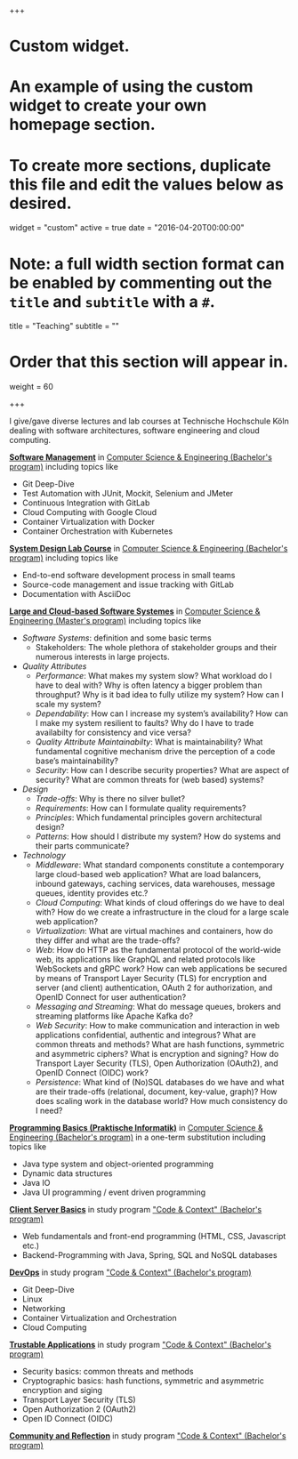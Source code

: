 +++
# Custom widget.
# An example of using the custom widget to create your own homepage section.
# To create more sections, duplicate this file and edit the values below as desired.
widget = "custom"
active = true
date = "2016-04-20T00:00:00"

# Note: a full width section format can be enabled by commenting out the `title` and `subtitle` with a `#`.
title = "Teaching"
subtitle = ""

# Order that this section will appear in.
weight = 60

+++

I give/gave diverse lectures and lab courses at Technische Hochschule Köln dealing with software architectures, software engineering and cloud computing.

[**Software Management**](https://f07-studieninfo.web.th-koeln.de/f07wiki/bin/view/F07_Studium/BaTIN2012_SM.html) in [Computer Science & Engineering (Bachelor's program)](https://www.th-koeln.de/en/academics/information-engineering-bachelors-degree_7277.php) including topics like

- Git Deep-Dive
- Test Automation with JUnit, Mockit, Selenium and JMeter
- Continuous Integration with GitLab
- Cloud Computing with Google Cloud
- Container Virtualization with Docker
- Container Orchestration with Kubernetes

[**System Design Lab Course**](https://f07-studieninfo.web.th-koeln.de/f07wiki/bin/view/F07_Studium/BaTIN2012_SYP.html) in [Computer Science & Engineering (Bachelor's program)](https://www.th-koeln.de/en/academics/information-engineering-bachelors-degree_7277.php) including topics like

- End-to-end software development process in small teams
- Source-code management and issue tracking with GitLab
- Documentation with AsciiDoc

[**Large and Cloud-based Software Systemes**](https://f07-studieninfo.web.th-koeln.de/f07wiki/bin/view/F07_Studium/MaTIN2012_LCSS.html) in [Computer Science & Engineering (Master's program)](https://www.th-koeln.de/en/academics/information-engineering-masters-program_7572.php) including topics like

- _Software Systems_: definition and some basic terms
    - Stakeholders: The whole plethora of stakeholder groups and their numerous interests in large projects.
- _Quality Attributes_
    - _Performance_: What makes my system slow? What workload do I have to deal with? Why is often latency a bigger problem than throughput? Why is it bad idea to fully utilize my system? How can I scale my system?
    - _Dependability_: How can I increase my system’s availability? How can I make my system resilient to faults? Why do I have to trade availabilty for consistency and vice versa?
    - _Quality Attribute Maintainabilty_: What is maintainability? What fundamental cognitive mechanism drive the perception of a code base’s maintainability?
    - _Security_: How can I describe security properties? What are aspect of security? What are common threats for (web based) systems?
- _Design_
    - _Trade-offs_: Why is there no silver bullet?
    - _Requirements_: How can I formulate quality requirements?
    - _Principles_: Which fundamental principles govern architectural design?
    - _Patterns_: How should I distribute my system? How do systems and their parts communicate?
- _Technology_
    - _Middleware_: What standard components constitute a contemporary large cloud-based web application? What are load balancers, inbound gateways, caching services, data warehouses, message queues, identity provides etc.?
    - _Cloud Computing_: What kinds of cloud offerings do we have to deal with? How do we create a infrastructure in the cloud for a large scale web application?
    - _Virtualization_: What are virtual machines and containers, how do they differ and what are the trade-offs?
    - _Web_: How do HTTP as the fundamental protocol of the world-wide web, its applications like GraphQL and related protocols like WebSockets and gRPC work? How can web applications be secured by means of Transport Layer Security (TLS) for encryption and server (and client) authentication, OAuth 2 for authorization, and OpenID Connect for user authentication?
    - _Messaging and Streaming_: What do message queues, brokers and streaming platforms like Apache Kafka do?
    - _Web Security_: How to make communication and interaction in web applications confidential, authentic and integrous? What are common threats and methods? What are hash functions, symmetric and asymmetric ciphers? What is encryption and signing? How do Transport Layer Security (TLS), Open Authorization (OAuth2), and OpenID Connect (OIDC) work?
    - _Persistence_: What kind of (No)SQL databases do we have and what are their trade-offs (relational, document, key-value, graph)? How does scaling work in the database world? How much consistency do I need?

[**Programming Basics (Praktische Informatik)**](http://f07-studieninfo.web.th-koeln.de/f07_handbuecher_2020/html_pdf/M_PI2_BaTIN2020.html) in [Computer Science & Engineering (Bachelor's program)](https://www.th-koeln.de/en/academics/information-engineering-bachelors-degree_7277.php) in a one-term substitution including topics like

- Java type system and object-oriented programming
- Dynamic data structures
- Java IO
- Java UI programming / event driven programming

[**Client Server Basics**](https://coco.study/kurse/110-coding-software-1/114-client-server-basics/) in study program ["Code & Context" (Bachelor's program)](https://www.th-koeln.de/en/academics/code--context-bachelors-program_62107.php)

- Web fundamentals and front-end programming (HTML, CSS, Javascript etc.)
- Backend-Programming with Java, Spring, SQL and NoSQL databases

[**DevOps**](https://coco.study/kurse/210-coding-software-2/devops/) in study program ["Code & Context" (Bachelor's program)](https://www.th-koeln.de/en/academics/code--context-bachelors-program_62107.php)

- Git Deep-Dive
- Linux 
- Networking
- Container Virtualization and Orchestration
- Cloud Computing

[**Trustable Applications**](https://coco.study/kurse/310-developing-things-1/trustable-apps/) in study program ["Code & Context" (Bachelor's program)](https://www.th-koeln.de/en/academics/code--context-bachelors-program_62107.php)

- Security basics: common threats and methods
- Cryptographic basics: hash functions, symmetric and asymmetric encryption and siging
- Transport Layer Security (TLS)
- Open Authorization 2 (OAuth2)
- Open ID Connect (OIDC)

[**Community and Reflection**](https://coco.study/module/140-core-01/) in study program ["Code & Context" (Bachelor's program)](https://www.th-koeln.de/en/academics/code--context-bachelors-program_62107.php)